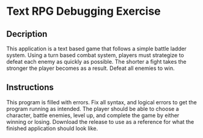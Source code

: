 # Text RPG Debugging Exercise
## Decription
This application is a text based game that follows a simple battle ladder system. Using a turn based combat system, players must strategize to defeat each enemy as quickly as possible. The shorter a fight takes the stronger the player becomes as a result. Defeat all enemies to win.
 
 ## Instructions
 This program is filled with errors. Fix all syntax, and logical errors to get the program running as intended. The player should be able to choose a character, battle enemies, level up, and complete the game by either winning or losing. 
 Download the release to use as a reference for what the finished application should look like.
